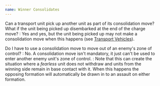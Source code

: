 ```yaml
---
name: Winner Consolidates
---
```

Can a transport unit pick up another unit as part of its consolidation move? What if the unit being picked up disembarked at the end of the charge move?
: Yes and yes, but the unit being picked up may not make a consolidation move when this happens (see [Transport Vehicles](/tournament-pack/#transport-vehicles)).

Do I have to use a consolidation move to move out of an enemy's zone of control?
: No. A consolidation move isn't mandatory, it just can't be used to enter another enemy unit's zone of control.
: Note that this can create the situation where a _fearless_ unit does not withdraw and units from the winning side remain in base contact with it. When this happens the opposing formation will automatically be drawn in to an assault on either formation.